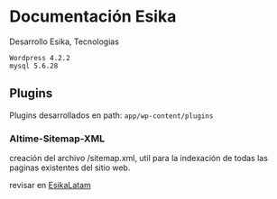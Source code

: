 # Documentación Esika

Desarrollo Esika, Tecnologias

	Wordpress 4.2.2
	mysql 5.6.28

## Plugins

Plugins desarrollados en path: `app/wp-content/plugins`

### Altime-Sitemap-XML
creación del archivo /sitemap.xml, util para la indexación de todas las paginas existentes del sitio web.

revisar en [EsikaLatam](https://github.com/TEAMALTIMEA/EsikaLatam/tree/qas/app/wp-content/plugins/altimea-sitemap-xml)
